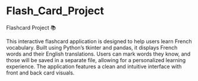 # Flash_Card_Project
Flashcard Project 📚

This interactive flashcard application is designed to help users learn French vocabulary. Built using Python’s tkinter and pandas, it displays French words and their English translations. Users can mark words they know, and those will be saved in a separate file, allowing for a personalized learning experience. The application features a clean and intuitive interface with front and back card visuals.
